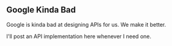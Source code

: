 ## Google Kinda Bad

Google is kinda bad at designing APIs for us. We make it better.

I'll post an API implementation here whenever I need one.

